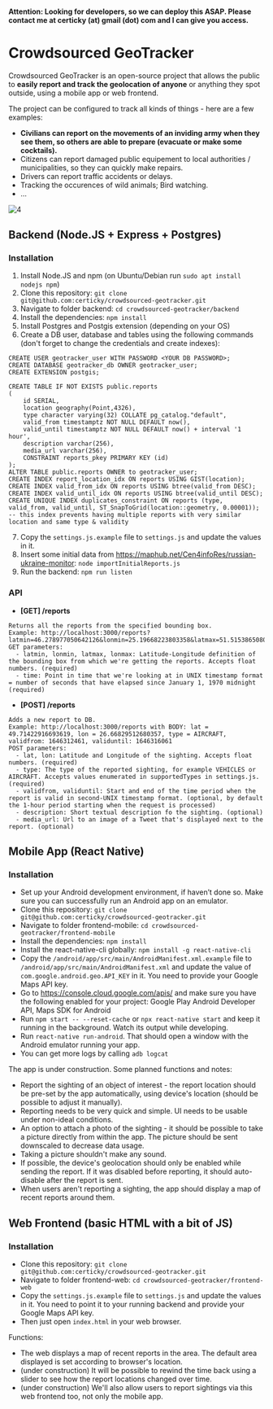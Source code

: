 #### Attention: Looking for developers, so we can deploy this ASAP. Please contact me at certicky (at) gmail (dot) com and I can give you access.

# Crowdsourced GeoTracker

Crowdsourced GeoTracker is an open-source project that allows the public to **easily report and track the
geolocation of anyone** or anything they spot outside, using a mobile app or web frontend.

The project can be configured to track all kinds of things - here are a few examples:

* **Civilians can report on the movements of an inviding army when they see them, so others are able to prepare (evacuate or make some cocktails).**
* Citizens can report damaged public equipement to local authorities / municipalities, so they can quickly make repairs.
* Drivers can report traffic accidents or delays.
* Tracking the occurences of wild animals; Bird watching.
* ...

![4](https://user-images.githubusercontent.com/3534507/156666000-80b3af8c-6fb1-43b2-8a2b-27f9c5fabfd2.png)

## Backend (Node.JS + Express + Postgres)

### Installation

1. Install Node.JS and npm (on Ubuntu/Debian run `sudo apt install nodejs npm`)
2. Clone this repository: `git clone git@github.com:certicky/crowdsourced-geotracker.git`
3. Navigate to folder backend: `cd crowdsourced-geotracker/backend`
4. Install the dependencies: `npm install`
5. Install Postgres and Postgis extension (depending on your OS)
6. Create a DB user, database and tables using the following commands (don't forget to change the credentials and create indexes):

```
CREATE USER geotracker_user WITH PASSWORD <YOUR DB PASSWORD>;
CREATE DATABASE geotracker_db OWNER geotracker_user;
CREATE EXTENSION postgis;
```

```
CREATE TABLE IF NOT EXISTS public.reports
(
    id SERIAL,
    location geography(Point,4326),
    type character varying(32) COLLATE pg_catalog."default",
    valid_from timestamptz NOT NULL DEFAULT now(),
    valid_until timestamptz NOT NULL DEFAULT now() + interval '1 hour',
    description varchar(256),
    media_url varchar(256),
    CONSTRAINT reports_pkey PRIMARY KEY (id)
);
ALTER TABLE public.reports OWNER to geotracker_user;
CREATE INDEX report_location_idx ON reports USING GIST(location);
CREATE INDEX valid_from_idx ON reports USING btree(valid_from DESC);
CREATE INDEX valid_until_idx ON reports USING btree(valid_until DESC);
CREATE UNIQUE INDEX duplicates_constraint ON reports (type, valid_from, valid_until, ST_SnapToGrid(location::geometry, 0.00001)); -- this index prevents having multiple reports with very similar location and same type & validity
```

7. Copy the `settings.js.example` file to `settings.js` and update the values in it.
8. Insert some initial data from <https://maphub.net/Cen4infoRes/russian-ukraine-monitor>: `node importInitialReports.js`
9. Run the backend: `npm run listen`

### API

* **[GET] /reports**
```
Returns all the reports from the specified bounding box.
Example: http://localhost:3000/reports?latmin=46.278977050642126&lonmin=25.19668223803358&latmax=51.515386508021386&lonmax=41.30651925297246&time=1646226061
GET parameters:
  - latmin, lonmin, latmax, lonmax: Latitude-Longitude definition of the bounding box from which we're getting the reports. Accepts float numbers. (required)
  - time: Point in time that we're looking at in UNIX timestamp format = number of seconds that have elapsed since January 1, 1970 midnight (required)
```

* **[POST] /reports**
```
Adds a new report to DB.
Example: http://localhost:3000/reports with BODY: lat = 49.71422916693619, lon = 26.66829512680357, type = AIRCRAFT, validfrom: 1646312461, validuntil: 1646316061
POST parameters:
  - lat, lon: Latitude and Longitude of the sighting. Accepts float numbers. (required)
  - type: The type of the reported sighting, for example VEHICLES or AIRCRAFT. Accepts values enumerated in supportedTypes in settings.js. (required)
  - validfrom, validuntil: Start and end of the time period when the report is valid in second-UNIX timestamp format. (optional, by default the 1-hour period starting when the request is processed)
  - description: Short textual description fo the sighting. (optional)
  - media_url: Url to an image of a Tweet that's displayed next to the report. (optional)
```

## Mobile App (React Native)

### Installation
* Set up your Android development environment, if haven’t done so. Make sure you can successfully run an Android app on an emulator.
* Clone this repository: `git clone git@github.com:certicky/crowdsourced-geotracker.git`
* Navigate to folder frontend-mobile: `cd crowdsourced-geotracker/frontend-mobile`
* Install the dependencies: `npm install`
* Install the react-native-cli globally: `npm install -g react-native-cli`
* Copy the `/android/app/src/main/AndroidManifest.xml.example` file to `/android/app/src/main/AndroidManifest.xml` and update the value of `com.google.android.geo.API_KEY` in it. You need to provide your Google Maps API key.
* Go to <https://console.cloud.google.com/apis/> and make sure you have the following enabled for your project: Google Play Android Developer API, Maps SDK for Android
* Run `npm start -- --reset-cache` or `npx react-native start` and keep it running in the background. Watch its output while developing.
* Run `react-native run-android`. That should open a window with the Android emulator running your app.
* You can get more logs by calling `adb logcat`

The app is under construction. Some planned functions and notes:
* Report the sighting of an object of interest - the report location should be pre-set by the app automatically, using device's location (should be possible to adjust it manually).
* Reporting needs to be very quick and simple. UI needs to be usable under non-ideal conditions.
* An option to attach a photo of the sighting - it should be possible to take a picture directly from within the app. The picture should be sent downscaled to decrease data usage.
* Taking a picture shouldn't make any sound.
* If possible, the device's geolocation should only be enabled while sending the report. If it was disabled before reporting, it should auto-disable after the report is sent.
* When users aren't reporting a sighting, the app should display a map of recent reports around them.

## Web Frontend (basic HTML with a bit of JS)

### Installation
* Clone this repository: `git clone git@github.com:certicky/crowdsourced-geotracker.git`
* Navigate to folder frontend-web: `cd crowdsourced-geotracker/frontend-web`
* Copy the `settings.js.example` file to `settings.js` and update the values in it. You need to point it to your running backend and provide your Google Maps API key.
* Then just open `index.html` in your web browser.

Functions:
* The web displays a map of recent reports in the area. The default area displayed is set according to browser's location.
* (under construction) It will be possible to rewind the time back using a slider to see how the report locations changed over time.
* (under construction) We'll also allow users to report sightings via this web frontend too, not only the mobile app.
